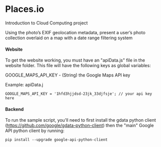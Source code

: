 # Places.io
Introduction to Cloud Computing project


Using the photo’s EXIF geolocation metadata, present a user’s photo collection overlaid on a map with a date range filtering system

#### Website
To get the website working, you must have an "apiData.js" file in the website folder. This file will have the following keys as global variables:

GOOGLE_MAPS_API_KEY - (String) the Google Maps API key

Example: apiData.j
```
GOOGLE_MAPS_API_KEY = '1hfd3hjjdsd-23jk_33djfsje'; // your api key here
```

#### Backend
To run the sample script, you'll need to first install the gdata python client (https://github.com/google/gdata-python-client) then the "main" Google API python client by running:
```
pip install --upgrade google-api-python-client
```